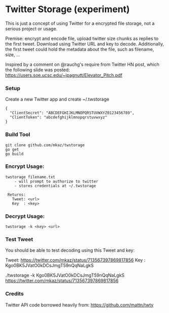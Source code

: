 
# Twitter Storage (experiment)

This is just a concept of using Twitter for a encrypted file storage, not a serious project or usage.

Premise: encrypt and encode file, upload twitter size chunks as replies to the first tweet. Download using Twitter URL and key to decode. Additionally, the first tweet could hold the metadata about the file, such as filename, size, ...

Inspired by a comment on @rauchg's require from Twitter HN post, which the following slide was posted:
https://users.soe.ucsc.edu/~jpagnutt/Elevator_Pitch.pdf


### Setup

Create a new Twitter app and create ~/.twstorage

```
{
  "ClientSecret": "ABCDEFGHIJKLMNOPQRSTUVWXYZ0123456789",
  "ClientToken": "abcdefghijklmnopqrstuvwxyz"
}
```


### Build Tool

```
git clone github.com/mkaz/twstorage
go get
go build
```


### Encrypt Usage:

```
twstorage filename.txt
    - will prompt to authorize to twitter
    - stores credentials at ~/.twstorage

 Returns:
   Tweet: <url>
   Key  : <key>
```

### Decrypt Usage:
```
twstorage -k <key> <url>
```


### Test Tweet

You should be able to test decoding using this Tweet and key:

Tweet: https://twitter.com/mkaz/status/713567397869817856
Key  : Kgo0BK5JVatO0kDCsJmgT59nQqNaLgkS

./twstorage -k Kgo0BK5JVatO0kDCsJmgT59nQqNaLgkS https://twitter.com/mkaz/status/713567397869817856


### Credits

Twitter API code borrowed heavily from: https://github.com/mattn/twty

